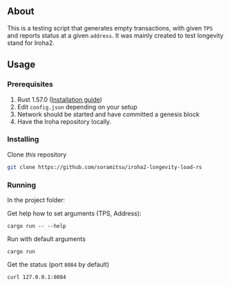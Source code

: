 ## About

This is a testing script that generates empty transactions, with given `TPS` and reports status at a given `address`.
It was mainly created to test longevity stand for Iroha2.

## Usage

### Prerequisites

1. Rust 1.57.0 ([Installation guide](https://www.rust-lang.org/tools/install))
2. Edit `config.json` depending on your setup
3. Network should be started and have committed a genesis block
4. Have the Iroha repository locally.

### Installing

Clone *this* repository

```bash
git clone https://github.com/soramitsu/iroha2-longevity-load-rs
```


### Running

In the project folder:

Get help how to set arguments (TPS, Address):
```
cargo run -- --help
```

Run with default arguments
```
cargo run
```

Get the status (port `8084` by default)
```
curl 127.0.0.1:8084
```
